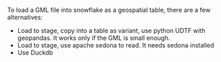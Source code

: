 To load a GML file into snowflake as a geospatial table, there are a few alternatives:
- Load to stage, copy into a table as variant, use python UDTF with geopandas. It works only if the GML is small enough.
- Load to stage, use apache sedona to read. It needs sedona installed
- Use Duckdb